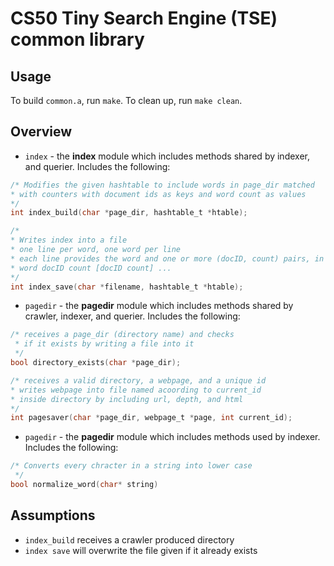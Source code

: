 # CS50 Tiny Search Engine (TSE) common library

## Usage

To build `common.a`, run `make`. 
To clean up, run `make clean`.

## Overview

 * `index` - the **index** module which includes methods shared by indexer, and querier. Includes the following:
 ```c
/* Modifies the given hashtable to include words in page_dir matched
 * with counters with document ids as keys and word count as values
 */
int index_build(char *page_dir, hashtable_t *htable);
 ```
 ```c
/*
 * Writes index into a file
 * one line per word, one word per line
 * each line provides the word and one or more (docID, count) pairs, in the format
 * word docID count [docID count] ...
 */
int index_save(char *filename, hashtable_t *htable);
```


 * `pagedir` - the **pagedir** module which includes methods shared by crawler, indexer, and querier. Includes the following:


 ```c
 /* receives a page_dir (directory name) and checks 
  * if it exists by writing a file into it
  */
 bool directory_exists(char *page_dir);
 ```

  ```c
 /* receives a valid directory, a webpage, and a unique id
  * writes webpage into file named acoording to current_id
  * inside directory by including url, depth, and html
  */
int pagesaver(char *page_dir, webpage_t *page, int current_id);
 ```

 * `pagedir` - the **pagedir** module which includes methods used by indexer. Includes the following:

```c
/* Converts every chracter in a string into lower case
 */
bool normalize_word(char* string)
```

## Assumptions

* `index_build` receives a crawler produced directory
* `index save` will overwrite the file given if it already exists